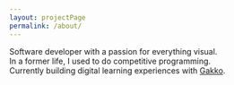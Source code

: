 ```yaml
---
layout: projectPage
permalink: /about/
---
```


<div class="c6">
Software developer with a passion for everything visual.<br/>
In a former life, I used to do competitive programming.<br/>
Currently building digital learning experiences with <a class="underlined" href="https://www.gakko.org" target="__blank">Gakko</a>.<br/>
</div>